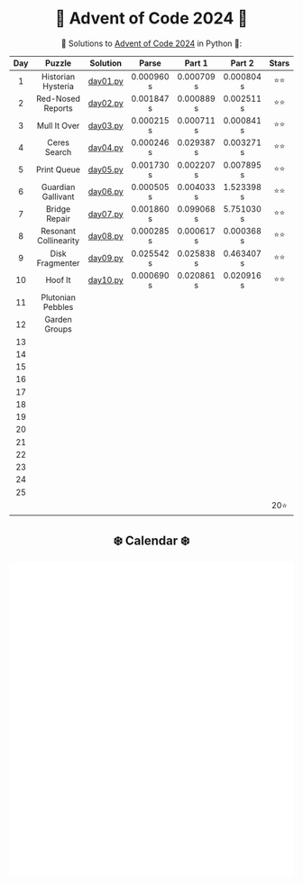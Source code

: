 <div align="center">

# 🎄 Advent of Code 2024 🎄

🎅 Solutions to [Advent of Code 2024](https://adventofcode.com/2024/) in Python 🐍:

| Day |        Puzzle         |          Solution          |   Parse    |   Part 1   |   Part 2   | Stars |
|:---:|:---------------------:|:--------------------------:|:----------:|:----------:|:----------:|:-----:|
|  1  |  Historian Hysteria   | [day01.py](Day01/day01.py) | 0.000960 s | 0.000709 s | 0.000804 s |  ⭐⭐   |
|  2  |   Red-Nosed Reports   | [day02.py](Day02/day02.py) | 0.001847 s | 0.000889 s | 0.002511 s |  ⭐⭐   |
|  3  |     Mull It Over      | [day03.py](Day03/day03.py) | 0.000215 s | 0.000711 s | 0.000841 s |  ⭐⭐   |
|  4  |     Ceres Search      | [day04.py](Day04/day04.py) | 0.000246 s | 0.029387 s | 0.003271 s |  ⭐⭐   |
|  5  |      Print Queue      | [day05.py](Day05/day05.py) | 0.001730 s | 0.002207 s | 0.007895 s |  ⭐⭐   |
|  6  |  Guardian Gallivant   | [day06.py](Day06/day06.py) | 0.000505 s | 0.004033 s | 1.523398 s |  ⭐⭐   |
|  7  |     Bridge Repair     | [day07.py](Day07/day07.py) | 0.001860 s | 0.099068 s | 5.751030 s |  ⭐⭐   |
|  8  | Resonant Collinearity | [day08.py](Day08/day08.py) | 0.000285 s | 0.000617 s | 0.000368 s |  ⭐⭐   |
|  9  |    Disk Fragmenter    | [day09.py](Day09/day09.py) | 0.025542 s | 0.025838 s | 0.463407 s |  ⭐⭐   |
| 10  |        Hoof It        | [day10.py](Day10/day10.py) | 0.000690 s | 0.020861 s | 0.020916 s |  ⭐⭐   |
| 11  |   Plutonian Pebbles   |                            |            |            |            |       |
| 12  |     Garden Groups     |                            |            |            |            |       |
| 13  |                       |                            |            |            |            |       |
| 14  |                       |                            |            |            |            |       |
| 15  |                       |                            |            |            |            |       |
| 16  |                       |                            |            |            |            |       |
| 17  |                       |                            |            |            |            |       |
| 18  |                       |                            |            |            |            |       |
| 19  |                       |                            |            |            |            |       |
| 20  |                       |                            |            |            |            |       |
| 21  |                       |                            |            |            |            |       |
| 22  |                       |                            |            |            |            |       |
| 23  |                       |                            |            |            |            |       |
| 24  |                       |                            |            |            |            |       |
| 25  |                       |                            |            |            |            |       |
|     |                       |                            |            |            |            |  20⭐  |

</div>

<div align="center">
    <h2>❄️ Calendar ❄️</h2>
    <picture>
        <source media="(min-width: 800px)" srcset="calendar.svg">
        <img src="calendar.svg" width="800" height="560">
    </picture>
</div>

